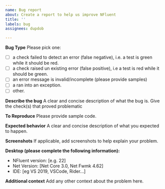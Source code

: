 ```yaml
---
name: Bug report
about: Create a report to help us improve NFluent
title: ''
labels: bug
assignees: dupdob

---
```


**Bug Type**
Please pick one:
- [ ] a check failed to detect an error (false negative), i.e. a test is green while it should be red.
- [ ] a check raised un existing error (false positive), i.e a test is red while it should be green.
- [ ] an error message is invalid/incomplete (please provide samples)
- [ ] a ran into an exception.
- [ ] other.

**Describe the bug**
A clear and concise description of what the bug is. Give the check(s) that proved problematic


**To Reproduce**
Please provide sample code.

**Expected behavior**
A clear and concise description of what you expected to happen.

**Screenshots**
If applicable, add screenshots to help explain your problem.

**Desktop (please complete the following information):**
- NFluent version: [e.g. 22]
- Net Version: [Net Core 3.0, Net Fwmk 4.62]
- IDE: [eg VS 2019, VSCode, Rider...]

**Additional context**
Add any other context about the problem here.
